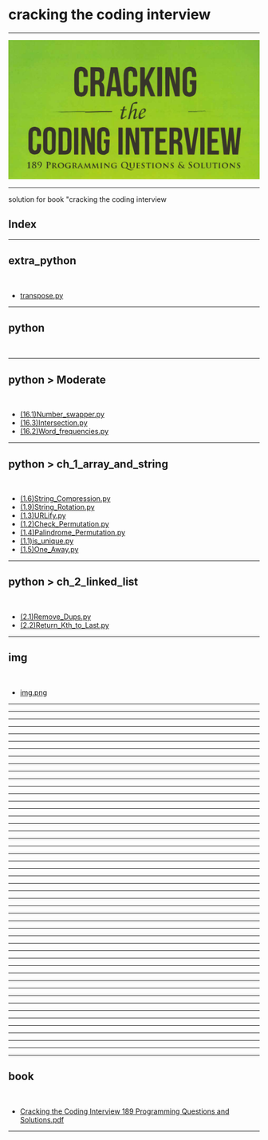 <p text-align="center"><h1>cracking the coding interview</h1></p><hr/><center><img src="img/img.png" alt="image" /></center><hr/>solution for book "cracking the coding interview<h2> Index </h2><hr/><h2>extra_python</h2><br/><ul> <li><a href=" transpose.py" >transpose.py</a></li></ul><hr/><h2>python</h2><br/><ul></ul><hr/><h2>python > Moderate</h2><br/><ul> <li><a href=" (16.1)Number_swapper.py" >(16.1)Number_swapper.py</a></li> <li><a href=" (16.3)Intersection.py" >(16.3)Intersection.py</a></li> <li><a href=" (16.2)Word_frequencies.py" >(16.2)Word_frequencies.py</a></li></ul><hr/><h2>python > ch_1_array_and_string</h2><br/><ul> <li><a href=" (1.6)String_Compression.py" >(1.6)String_Compression.py</a></li> <li><a href=" (1.9)String_Rotation.py" >(1.9)String_Rotation.py</a></li> <li><a href=" (1.3)URLify.py" >(1.3)URLify.py</a></li> <li><a href=" (1.2)Check_Permutation.py" >(1.2)Check_Permutation.py</a></li> <li><a href=" (1.4)Palindrome_Permutation.py" >(1.4)Palindrome_Permutation.py</a></li> <li><a href=" (1.1)is_unique.py" >(1.1)is_unique.py</a></li> <li><a href=" (1.5)One_Away.py" >(1.5)One_Away.py</a></li></ul><hr/><h2>python > ch_2_linked_list</h2><br/><ul> <li><a href=" (2.1)Remove_Dups.py" >(2.1)Remove_Dups.py</a></li> <li><a href=" (2.2)Return_Kth_to_Last.py" >(2.2)Return_Kth_to_Last.py</a></li></ul><hr/><h2>img</h2><br/><ul> <li><a href=" img.png" >img.png</a></li></ul><hr/><hr/><hr/><hr/><hr/><hr/><hr/><hr/><hr/><hr/><hr/><hr/><hr/><hr/><hr/><hr/><hr/><hr/><hr/><hr/><hr/><hr/><hr/><hr/><hr/><hr/><hr/><hr/><hr/><hr/><hr/><hr/><hr/><hr/><hr/><hr/><hr/><hr/><hr/><hr/><hr/><hr/><hr/><hr/><hr/><hr/><hr/><hr/><h2>book</h2><br/><ul> <li><a href=" Cracking the Coding Interview 189 Programming Questions and Solutions.pdf" >Cracking the Coding Interview 189 Programming Questions and Solutions.pdf</a></li></ul><hr/>